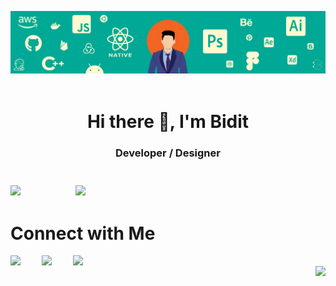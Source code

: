<!-- ![MasterHead](https://raw.githubusercontent.com/halfrost/halfrost/master/icons/header_.png) -->
<img src="./assets/GitHub - Cover.png" alt="biditmangal-Header" /><br><br>
  
<h1 align="center">Hi there 👋, I'm Bidit</h1>
<h3 align="center"> Developer / Designer<h3><br>


<!-- ![Bidit's Github Stats](https://github-readme-stats.vercel.app/api?username=Biditmangal&show_icons=true&bg_color=05668d,028090,00a896&title_color=02c39a&text_color=f0f3bd&icon_color=02c39a) -->
  <img src="https://github-readme-stats.vercel.app/api?username=Biditmangal&show_icons=true&bg_color=05668d,028090,00a896&title_color=02c39a&text_color=f0f3bd&icon_color=02c39a" width="400">
&nbsp;

<!-- ![Bidit's Github Language Stats](https://github-readme-stats.vercel.app/api/top-langs/?username=Biditmangal&layout=compact&bg_color=05668d,028090,00a896&title_color=02c39a&text_color=f0f3bd&icon_color=02c39a)
&nbsp;&nbsp;   -->
  
<img align="right" src="https://github-readme-streak-stats.herokuapp.com/?user=Biditmangal&theme=vue-dark&background=028090&currStreakNum=f0f3bd&sideNums=f0f3bd&ring=00a896&fire=00a896" width="400">
  
<!-- ![Bidit's Github Commit Stats](https://github-readme-streak-stats.herokuapp.com/?user=Biditmangal&theme=vue-dark&background=028090&currStreakNum=f0f3bd&sideNums=f0f3bd&ring=00a896&fire=00a896) -->
  
# Connect with Me

<a href="https://www.linkedin.com/in/bidit-mangal/">
  <img align="left" width="50px" src="https://img.icons8.com/fluent/48/000000/linkedin.png" />
</a>
<a href="https://www.instagram.com/bidit.exe/">
  <img align="left" width="50px" src="https://img.icons8.com/fluent/48/000000/instagram-new.png" />
</a>
<a href = "mailto: biditmangal9506@gmail.com">
  <img align="left" width="50px" src="https://img.icons8.com/color/48/000000/gmail.png" />
</a>
<br>
<img align="right" src="https://eng64hrnquaxti9.m.pipedream.net">

<!--
**Biditmangal/Biditmangal** is a ✨ _special_ ✨ repository because its `README.md` (this file) appears on your GitHub profile.

Here are some ideas to get you started:

- 🔭 I’m currently working on ...
- 🌱 I’m currently learning ...
- 👯 I’m looking to collaborate on ...
- 🤔 I’m looking for help with ...
- 💬 Ask me about ...
- 📫 How to reach me: ...
- 😄 Pronouns: ...
- ⚡ Fun fact: ...
-->
